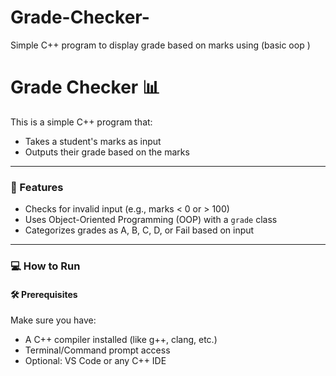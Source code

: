# Grade-Checker-
Simple C++ program to display grade based on marks using (basic oop )
# Grade Checker 📊

This is a simple C++ program that:
- Takes a student's marks as input
- Outputs their grade based on the marks

---

### 📌 Features
- Checks for invalid input (e.g., marks < 0 or > 100)
- Uses Object-Oriented Programming (OOP) with a `grade` class
- Categorizes grades as A, B, C, D, or Fail based on input

---

### 💻 How to Run

#### 🛠 Prerequisites
Make sure you have:
- A C++ compiler installed (like g++, clang, etc.)
- Terminal/Command prompt access
- Optional: VS Code or any C++ IDE

